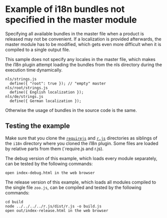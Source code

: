 Example of i18n bundles not specified in the master module
==========================================================

Specifying all available bundles in the master file when a product is released
may not be convenient.  If a localization is provided afterwards, the master
module has to be modified, which gets even more difficult when it is compiled
to a single output file.

This sample does not specify any locales in the master file, which makes the
i18n plugin attempt loading the bundles from the nls directory during the
execution time dynamically.

    nls/strings.js
      define({ "root": true }); // "empty" master
    nls/root/strings.js
      define({ English localization });
    nls/de/strings.js
      define({ German localization });

Otherwise the usage of bundles in the source code is the same.

Testing the example
-------------------

Make sure that you clone the [`requirejs`](https://github.com/jrburke/r.js.git)
and [`r.js`](https://github.com/jrburke/requirejs.git) directories as siblings
of the `i18n` directory where you cloned the i18n plugin. Some files are loaded
by relative parts from them (`require.js and r.js).

The debug version of this example, which loads every module separately, can
be tested by the following commands:

    open index-debug.html in the web browser

The release version of this example, which loads all modules compiled to the
single file `zoo.js`, can be compiled and tested by the following commands:

    cd build
    node ../../../../r.js/dist/r.js -o build.js
    open out/index-release.html in the web browser
